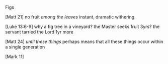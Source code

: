 Figs


[Matt 21]
	no fruit _among the leaves_
	instant, dramatic withering

[Luke 13:6-9]
	why a fig tree in a vineyard?
	the Master seeks fruit
	3yrs?
	the servant tarried the Lord 1yr more

[Matt 24]
	_until these things_
		perhaps means that all these things occur within a single generation

[Mark 11]
